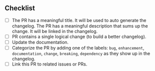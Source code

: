 


## Checklist

- [ ] The PR has a meaningful title. It will be used to auto generate the
      changelog.
      The PR has a meaningful description that sums up the change. It will be
      linked in the changelog.
- [ ] PR contains a single logical change (to build a better changelog).
- [ ] Update the documentation.
- [ ] Categorize the PR by adding one of the labels:
      `bug`, `enhancement`, `documentation`, `change`, `breaking`, `dependency`
      as they show up in the changelog.
- [ ] Link this PR to related issues or PRs.

<!--
Thank you for your pull request. Please provide a description above and
review the checklist.

Contributors guide: ./CONTRIBUTING.md

Remove items that do not apply. For completed items, change [ ] to [x].
These things are not required to open a PR and can be done afterwards,
while the PR is open.
-->
